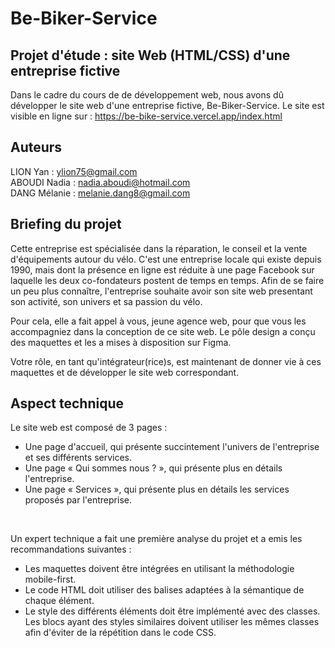 # Be-Biker-Service


## Projet d'étude : site Web (HTML/CSS) d'une entreprise fictive 
Dans le cadre du cours de de développement web, nous avons dû développer le site web d'une entreprise fictive, Be-Biker-Service.
Le site est visible en ligne sur : https://be-bike-service.vercel.app/index.html



## Auteurs
LION Yan : ylion75@gmail.com <br/>
ABOUDI Nadia : nadia.aboudi@hotmail.com <br/>
DANG Mélanie : melanie.dang8@gmail.com <br/>



## Briefing du projet
Cette entreprise est spécialisée dans la réparation, le conseil et la vente d'équipements autour du vélo. C'est une entreprise locale qui existe depuis 1990, mais dont la présence en ligne est réduite à une page Facebook sur laquelle les deux co-fondateurs postent de temps en temps. Afin de se faire un peu plus connaître, l'entreprise souhaite avoir son site web presentant son activité, son univers et sa passion du vélo.

Pour cela, elle a fait appel à vous, jeune agence web, pour que vous les accompagniez dans la conception de ce site web. Le pôle design a conçu des maquettes et les a mises à disposition sur Figma.

Votre rôle, en tant qu'intégrateur(rice)s, est maintenant de donner vie à ces maquettes et de développer le site web correspondant.


## Aspect technique
Le site web est composé de 3 pages :

<ul>
<li> Une page d'accueil, qui présente succintement l'univers de l'entreprise et ses différents services. </li>
<li> Une page « Qui sommes nous ? », qui présente plus en détails l'entreprise. </li>
<li> Une page « Services », qui présente plus en détails les services proposés par l'entreprise. </li>
</ul>


<br/>


Un expert technique a fait une première analyse du projet et a emis les recommandations suivantes :

<ul>
<li> Les maquettes doivent être intégrées en utilisant la méthodologie mobile-first. </li>
<li> Le code HTML doit utiliser des balises adaptées à la sémantique de chaque élément. </li>
<li >Le style des différents éléments doit être implémenté avec des classes. Les blocs ayant des styles similaires doivent utiliser les mêmes classes afin d'éviter de la répétition dans le code CSS. </li>
</ul>
